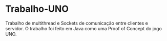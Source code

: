 # Trabalho-UNO
 Trabalho de multithread e Sockets de comunicação entre clientes e servidor. O trabalho foi feito em Java como uma Proof of Concept do jogo UNO.

